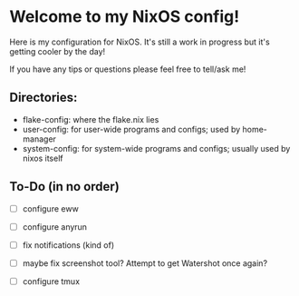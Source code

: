 # Welcome to my NixOS config!

Here is my configuration for NixOS. It's still a work in progress but it's getting cooler by the day!

If you have any tips or questions please feel free to tell/ask me!

## Directories:
- flake-config: where the flake.nix lies
- user-config: for user-wide programs and configs; used by home-manager
- system-config: for system-wide programs and configs; usually used by nixos itself

    
## To-Do (in no order)
- [  ] configure eww
- [  ] configure anyrun
- [  ] fix notifications (kind of)
- [  ] maybe fix screenshot tool? Attempt to get Watershot once again?
- [  ] configure tmux

